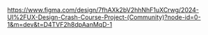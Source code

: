 https://www.figma.com/design/7fhAXk2bV2hhNhF1uXCrwg/2024-UI%2FUX-Design-Crash-Course-Project-(Community)?node-id=0-1&m=dev&t=D4TVF2h8dpAanMqD-1
